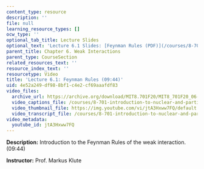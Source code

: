 ```yaml
---
content_type: resource
description: ''
file: null
learning_resource_types: []
ocw_type: ''
optional_tab_title: Lecture Slides
optional_text: 'Lecture 6.1 Slides: [Feynman Rules (PDF)](/courses/8-701-introduction-to-nuclear-and-particle-physics-fall-2020/resources/mit8_701f20_lec6-1)'
parent_title: Chapter 6. Weak Interactions
parent_type: CourseSection
related_resources_text: ''
resource_index_text: ''
resourcetype: Video
title: 'Lecture 6.1: Feynman Rules (09:44)'
uid: 4e52a249-df98-8bf1-c4e2-cf69aaafdf83
video_files:
  archive_url: https://archive.org/download/MIT8.701F20/MIT8_701F20_06-01_feynman_300k.mp4
  video_captions_file: /courses/8-701-introduction-to-nuclear-and-particle-physics-fall-2020/572c2511c98054c3b8e812e38d5ab975_jtA3Hxww7FQ.vtt
  video_thumbnail_file: https://img.youtube.com/vi/jtA3Hxww7FQ/default.jpg
  video_transcript_file: /courses/8-701-introduction-to-nuclear-and-particle-physics-fall-2020/abc999cd89693e4daef7e4401ff945aa_jtA3Hxww7FQ.pdf
video_metadata:
  youtube_id: jtA3Hxww7FQ
---
```


**Description:** Introduction to the Feynman Rules of the weak interaction. (09:44)

**Instructor:** Prof. Markus Klute